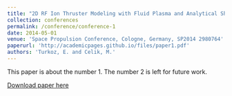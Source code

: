 ```yaml
---
title: "2D RF Ion Thruster Modeling with Fluid Plasma and Analytical Sheath Formulation"
collection: conferences
permalink: /conference/conference-1
date: 2014-05-01
venue: 'Space Propulsion Conference, Cologne, Germany, SP2014 2980764'
paperurl: 'http://academicpages.github.io/files/paper1.pdf'
authors: 'Turkoz, E. and Celik, M.'
---
```

This paper is about the number 1. The number 2 is left for future work.

[Download paper here](http://academicpages.github.io/files/paper1.pdf)